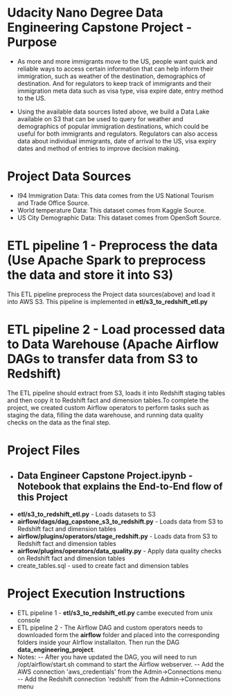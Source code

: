 # Udacity Nano Degree Data Engineering Capstone Project - Purpose 
- As more and more immigrants move to the US, people want quick and reliable ways to access certain information that can help inform their immigration, such as weather of the destination, demographics of destination. And for regulators to keep track of immigrants and their immigration meta data such as visa type, visa expire date, entry method to the US.

- Using the available data sources listed above, we build a Data Lake available on S3 that can be used to query for weather and demographics of popular immigration destinations, which could be useful for both immigrants and regulators. Regulators can also access data about individual immigrants, date of arrival to the US, visa expiry dates and method of entries to improve decision making.

# Project Data Sources
- I94 Immigration Data: This data comes from the US National Tourism and Trade Office Source. 
- World temperature Data: This dataset comes from Kaggle Source. 
- US City Demographic Data: This dataset comes from OpenSoft Source.  

# ETL pipeline 1 - Preprocess the data (**Use Apache Spark to preprocess the data and store it into S3**)
This ETL pipeline preprocess the Project data sources(above) and load it into AWS S3.  This pipeline is implemented in **etl/s3_to_redshift_etl.py**

# ETL pipeline 2 - Load processed data to Data Warehouse (**Apache Airflow DAGs to transfer data from S3 to Redshift**)
The ETL pipeline should extract from S3, loads it into Redshift staging tables and then copy it to Redshift fact and dimension tables.To complete the project, we created custom Airflow operators to perform tasks such as staging the data, filling the data warehouse, and running data quality checks on the data as the final step.

# Project Files
- ## Data Engineer Capstone Project.ipynb - Notebook that explains the End-to-End flow of this Project
- **etl/s3_to_redshift_etl.py** -  Loads datasets to S3
- **airflow/dags/dag_capstone_s3_to_redshift.py** - Loads data from S3 to Redshift fact and dimension tables
- **airflow/plugins/operators/stage_redshift.py** - Loads data from S3 to Redshift fact and dimension tables
- **airflow/plugins/operators/data_quality.py** - Apply data quality checks on Redshift fact and dimension tables
- create_tables.sql - used to create fact and dimension tables

# Project Execution Instructions
- ETL pipeline 1 - **etl/s3_to_redshift_etl.py** cambe executed from unix console
- ETL pipeline 2 - The Airflow DAG and custom operators needs to downloaded form the **airflow** folder and placed into the corresponding folders inside your AIrflow installaiton. Then run the DAG **data_engineering_project**.
- Notes: 
-- After you have updated the DAG, you will need to run /opt/airflow/start.sh command to start the Airflow webserver. 
-- Add the AWS connection 'aws_credentials' from the Admin->Connections menu
-- Add the Redshift connection 'redshift' from the Admin->Connections menu

